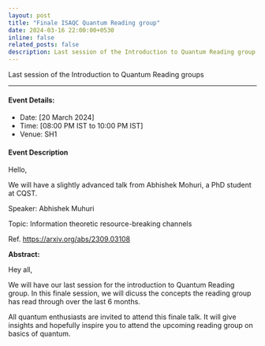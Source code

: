 ```yaml
---
layout: post
title: "Finale ISAQC Quantum Reading group"
date: 2024-03-16 22:00:00+0530
inline: false
related_posts: false
description: Last session of the Introduction to Quantum Reading group
---
```

Last session of the Introduction to Quantum Reading groups

***


#### Event Details:

<ul>
    <li> Date: [20 March 2024]</li>
    <li> Time: [08:00 PM IST to 10:00 PM IST] </li>
    <li> Venue: SH1 </li>
</ul>



#### Event Description

Hello, 

We will have a slightly advanced talk from Abhishek Mohuri, a PhD student at CQST.

Speaker: Abhishek Muhuri

Topic: Information theoretic resource-breaking channels

Ref. https://arxiv.org/abs/2309.03108

**Abstract:**

Hey all, 

We will have our last session for the introduction to Quantum Reading group.
In this finale session, we will dicuss the concepts the reading group has read through over the last 6 months.

All quantum enthusiasts are invited to attend this finale talk. It will give insights and hopefully inspire you to attend the upcoming reading group on basics of quantum.
